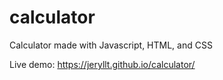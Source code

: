 # calculator

Calculator made with Javascript, HTML, and CSS

Live demo: https://jeryllt.github.io/calculator/